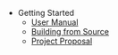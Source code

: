 - Getting Started
  - [User Manual](/)
  - [Building from Source](reports/build.md)
  - [Project Proposal](reports/proposal.md)
